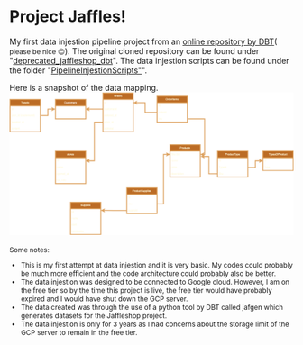<h1>Project Jaffles!</h1>

<p>My first data injestion pipeline project from an <a href = "https://github.com/dbt-labs/jaffle-shop">online repository by DBT</a>( <span style = "font-size:12px">please be nice &#x1F60A;</span>). The original cloned repository can be found under "<a href = "https://github.com/fabianono/jaffles/tree/main/deprecated_jaffleshop_dbt">deprecated_jaffleshop_dbt</a>". The data injestion scripts can be found under the folder "<a href = "https://github.com/fabianono/jaffles/tree/main/PipelineInjestionScripts">PipelineInjestionScripts"</a>".</p>

<div style = "margin-bottom:16px;">
Here is a snapshot of the data mapping.
<img src = "https://github.com/fabianono/jaffles/blob/main/JaffleShop_MappingDiagram.drawio.png">
</div>

<div style = "font-size:12px;">Some notes:
<ul>
    <li>This is my first attempt at data injestion and it is very basic. My codes could probably be much more efficient and the code architecture could probably also be better.
    <li>The data injestion was designed to be connected to Google cloud. However, I am on the free tier so by the time this project is live, the free tier would have probably expired and I would have shut down the GCP server.
    <li>The data created was through the use of a python tool by DBT called jafgen which generates datasets for the Jaffleshop project.
    <li>The data injestion is only for 3 years as I had concerns about the storage limit of the GCP server to remain in the free tier.
<ul>
</div>
